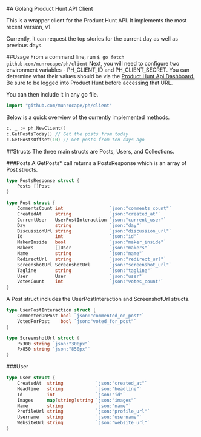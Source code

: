 #A Golang Product Hunt API Client

This is a wrapper client for the Product Hunt API. It implements the most recent version, v1.

Currently, it can request the top stories for the current day as well as previous days.

##Usage
From a command line, run `$ go fetch github.com/munrocape/ph/client`
Next, you will need to configure two environment variables - PH_CLIENT_ID and PH_CLIENT_SECRET. You can determine what their values should be via the [Product Hunt Api Dashboard.](http://www.producthunt.com/v1/oauth/applications) Be sure to be logged into Product Hunt before accessing that URL.

You can then include it in any go file. 
```Go
import "github.com/munrocape/ph/client"
```

Below is a quick overview of the currently implemented methods.

```Go
c, _ := ph.NewClient()
c.GetPostsToday() // Get the posts from today
c.GetPostsOffset(10) // Get posts from ten days ago
```

##Structs
The three main structs are Posts, Users, and Collections. 

###Posts
A GetPosts* call returns a PostsResponse which is an array of Post structs.

```Go
type PostsResponse struct {
	Posts []Post
}
```

```Go
type Post struct {
	CommentsCount int                 `json:"comments_count"`
	CreatedAt     string              `json:"created_at"`
	CurrentUser   UserPostInteraction `json:"current_user"`
	Day           string              `json:"day"`
	DiscussionUrl string              `json:"discussion_url"`
	Id            int                 `json:"id"`
	MakerInside   bool                `json:"maker_inside"`
	Makers        []User              `json:"makers"`
	Name          string              `json:"name"`
	RedirectUrl   string              `json:"redirect_url"`
	ScreenshotUrl ScreenshotUrl       `json:"screenshot_url"`
	Tagline       string              `json:"tagline"`
	User          User                `json:"user"`
	VotesCount    int                 `json:"votes_count"`
}
```

A Post struct includes the UserPostInteraction and ScreenshotUrl structs.

```Go
type UserPostInteraction struct {
	CommentedOnPost bool `json:"commented_on_post"`
	VotedForPost    bool `json:"voted_for_post"`
}
```

```Go
type ScreenshotUrl struct {
	Px300 string `json:"300px"`
	Px850 string `json:"850px"`
}
```

###User
```Go
type User struct {
	CreatedAt  string            `json:"created_at"`
	Headline   string            `json:"headline"`
	Id         int               `json:"id"`
	Images     map[string]string `json:"images"`
	Name       string            `json:"name"`
	ProfileUrl string            `json:"profile_url"`
	Username   string            `json:"username"`
	WebsiteUrl string            `json:"website_url"`
}

```